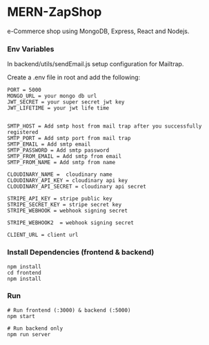 # MERN-ZapShop
e-Commerce shop using MongoDB, Express, React and Nodejs. 

### Env Variables

In backend/utils/sendEmail.js setup configuration for Mailtrap.

Create a .env file in root and add the following:

```
PORT = 5000
MONGO_URL = your mongo db url
JWT_SECRET = your super secret jwt key
JWT_LIFETIME = your jwt life time


SMTP_HOST = Add smtp host from mail trap after you successfully registered
SMTP_PORT = Add smtp port from mail trap
SMTP_EMAIL = Add smtp email
SMTP_PASSWORD = Add smtp password
SMTP_FROM_EMAIL = Add smtp from email
SMTP_FROM_NAME = Add smtp from name

CLOUDINARY_NAME =  cloudinary name
CLOUDINARY_API_KEY = cloudinary api key
CLOUDINARY_API_SECRET = cloudinary api secret

STRIPE_API_KEY = stripe public key
STRIPE_SECRET_KEY = stripe secret key
STRIPE_WEBHOOK = webhook signing secret

STRIPE_WEBHOOK2  = webhook signing secret

CLIENT_URL = client url 
```

### Install Dependencies (frontend & backend)

```
npm install
cd frontend
npm install
```

### Run

```
# Run frontend (:3000) & backend (:5000)
npm start

# Run backend only
npm run server
```

